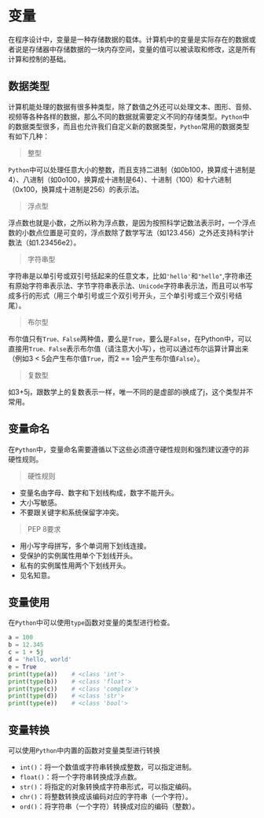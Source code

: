 # 变量
在程序设计中，变量是一种存储数据的载体。计算机中的变量是实际存在的数据或者说是存储器中存储数据的一块内存空间，变量的值可以被读取和修改，这是所有计算和控制的基础。

## 数据类型
计算机能处理的数据有很多种类型，除了数值之外还可以处理文本、图形、音频、视频等各种各样的数据，那么不同的数据就需要定义不同的存储类型。`Python`中的数据类型很多，而且也允许我们自定义新的数据类型，`Python`常用的数据类型有如下几种：

> 整型

`Python`中可以处理任意大小的整数，而且支持二进制（如0b100，换算成十进制是4）、八进制（如0o100，换算成十进制是64）、十进制（100）和十六进制（0x100，换算成十进制是256）的表示法。

> 浮点型

浮点数也就是小数，之所以称为浮点数，是因为按照科学记数法表示时，一个浮点数的小数点位置是可变的，浮点数除了数学写法（如123.456）之外还支持科学计数法（如1.23456e2）。

> 字符串型

字符串是以单引号或双引号括起来的任意文本，比如`'hello'`和`"hello"`,字符串还有原始字符串表示法、字节字符串表示法、`Unicode`字符串表示法，而且可以书写成多行的形式（用三个单引号或三个双引号开头，三个单引号或三个双引号结尾）。

> 布尔型

布尔值只有`True、False`两种值，要么是`True`，要么是`False`，在Python中，可以直接用`True、False`表示布尔值（请注意大小写），也可以通过布尔运算计算出来（例如3 < 5会产生布尔值`True`，而2 == 1会产生布尔值`False`）。

> 复数型

如3+5j，跟数学上的复数表示一样，唯一不同的是虚部的i换成了j，这个类型并不常用。

## 变量命名
在`Python`中，变量命名需要遵循以下这些必须遵守硬性规则和强烈建议遵守的非硬性规则。

> 硬性规则

- 变量名由字母、数字和下划线构成，数字不能开头。
- 大小写敏感。
- 不要跟关键字和系统保留字冲突。


> PEP 8要求
- 用小写字母拼写，多个单词用下划线连接。
- 受保护的实例属性用单个下划线开头。
- 私有的实例属性用两个下划线开头。
- 见名知意。

## 变量使用
在`Python`中可以使用`type`函数对变量的类型进行检查。
```python
a = 100
b = 12.345
c = 1 + 5j
d = 'hello, world'
e = True
print(type(a))    # <class 'int'>
print(type(b))    # <class 'float'>
print(type(c))    # <class 'complex'>
print(type(d))    # <class 'str'>
print(type(e))    # <class 'bool'>
```

## 变量转换
可以使用`Python`中内置的函数对变量类型进行转换
- `int()`：将一个数值或字符串转换成整数，可以指定进制。
- `float()`：将一个字符串转换成浮点数。
- `str()`：将指定的对象转换成字符串形式，可以指定编码。
- `chr()`：将整数转换成该编码对应的字符串（一个字符）。
- `ord()`：将字符串（一个字符）转换成对应的编码（整数）。